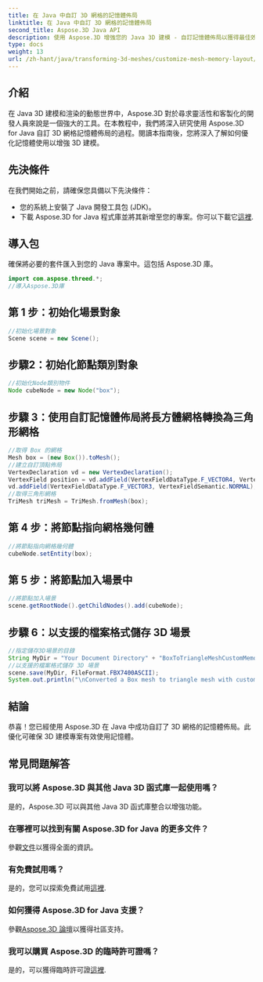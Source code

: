 ```yaml
---
title: 在 Java 中自訂 3D 網格的記憶體佈局
linktitle: 在 Java 中自訂 3D 網格的記憶體佈局
second_title: Aspose.3D Java API
description: 使用 Aspose.3D 增強您的 Java 3D 建模 - 自訂記憶體佈局以獲得最佳效能。立即按照我們的逐步指南進行操作！
type: docs
weight: 13
url: /zh-hant/java/transforming-3d-meshes/customize-mesh-memory-layout/
---
```

## 介紹
在 Java 3D 建模和渲染的動態世界中，Aspose.3D 對於尋求靈活性和客製化的開發人員來說是一個強大的工具。在本教程中，我們將深入研究使用 Aspose.3D for Java 自訂 3D 網格記憶體佈局的過程。閱讀本指南後，您將深入了解如何優化記憶體使用以增強 3D 建模。
## 先決條件
在我們開始之前，請確保您具備以下先決條件：
- 您的系統上安裝了 Java 開發工具包 (JDK)。
- 下載 Aspose.3D for Java 程式庫並將其新增至您的專案。你可以下載它[這裡](https://releases.aspose.com/3d/java/).
## 導入包
確保將必要的套件匯入到您的 Java 專案中。這包括 Aspose.3D 庫。
```java
import com.aspose.threed.*;
//導入Aspose.3D庫
```
## 第 1 步：初始化場景對象
```java
//初始化場景對象
Scene scene = new Scene();
```
## 步驟2：初始化節點類別對象
```java
//初始化Node類別物件
Node cubeNode = new Node("box");
```
## 步驟 3：使用自訂記憶體佈局將長方體網格轉換為三角形網格
```java
//取得 Box 的網格
Mesh box = (new Box()).toMesh();
//建立自訂頂點佈局
VertexDeclaration vd = new VertexDeclaration();
VertexField position = vd.addField(VertexFieldDataType.F_VECTOR4, VertexFieldSemantic.POSITION);
vd.addField(VertexFieldDataType.F_VECTOR3, VertexFieldSemantic.NORMAL);
//取得三角形網格
TriMesh triMesh = TriMesh.fromMesh(box);
```
## 第 4 步：將節點指向網格幾何體
```java
//將節點指向網格幾何體
cubeNode.setEntity(box);
```
## 第 5 步：將節點加入場景中
```java
//將節點加入場景
scene.getRootNode().getChildNodes().add(cubeNode);
```
## 步驟 6：以支援的檔案格式儲存 3D 場景
```java
//指定儲存3D場景的目錄
String MyDir = "Your Document Directory" + "BoxToTriangleMeshCustomMemoryLayoutScene.fbx";
//以支援的檔案格式儲存 3D 場景
scene.save(MyDir, FileFormat.FBX7400ASCII);
System.out.println("\nConverted a Box mesh to triangle mesh with custom memory layout of the vertex successfully.\nFile saved at " + MyDir);
```
## 結論
恭喜！您已經使用 Aspose.3D 在 Java 中成功自訂了 3D 網格的記憶體佈局。此優化可確保 3D 建模專案有效使用記憶體。
## 常見問題解答
### 我可以將 Aspose.3D 與其他 Java 3D 函式庫一起使用嗎？
是的，Aspose.3D 可以與其他 Java 3D 函式庫整合以增強功能。
### 在哪裡可以找到有關 Aspose.3D for Java 的更多文件？
參觀[文件](https://reference.aspose.com/3d/java/)以獲得全面的資訊。
### 有免費試用嗎？
是的，您可以探索免費試用[這裡](https://releases.aspose.com/).
### 如何獲得 Aspose.3D for Java 支援？
參觀[Aspose.3D 論壇](https://forum.aspose.com/c/3d/18)以獲得社區支持。
### 我可以購買 Aspose.3D 的臨時許可證嗎？
是的，可以獲得臨時許可證[這裡](https://purchase.aspose.com/temporary-license/).